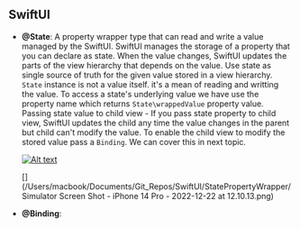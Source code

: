 ## SwiftUI

 - **@State**:
        A property wrapper type that can read and write a value managed by the SwiftUI.
        SwiftUI manages the storage of a property that you can declare as state. When the value changes, SwiftUI updates the parts of the view hierarchy that depends on the value. Use state as single source of truth for the given value stored in a view hierarchy.
        `State` instance is not a value itself. it's a mean of reading and writting the value. To access a state's underlying value we have use the property name which returns ``State\wrappedValue`` property value.
        Passing state value to child view - If you pass state property to child view, SwiftUI updates the child any time the value changes in the parent but child can't modify the value.
        To enable the child view to modify the stored value pass a `Binding`. We can cover this in next topic.
        
    [![Alt text](text )](https://github.com/shridharmalimca/SwiftUI/blob/main/StatePropertyWrapper/Simulator%20Screen%20Shot%20-%20iPhone%2014%20Pro%20-%202022-12-22%20at%2012.10.10.png)
    
    [](/Users/macbook/Documents/Git_Repos/SwiftUI/StatePropertyWrapper/Simulator Screen Shot - iPhone 14 Pro - 2022-12-22 at 12.10.13.png)

- **@Binding**:


 


